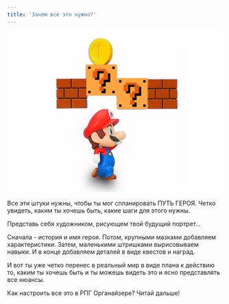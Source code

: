 ```yaml
---
title: 'Зачем все это нужно?'
---
```


![](../static/img/question.jpg)

Все эти штуки нужны, чтобы ты мог спланировать ПУТЬ ГЕРОЯ. Четко увидеть, каким ты хочешь быть, какие шаги для этого нужны.

Представь себя художником, рисующем твой будущий портрет...

Сначала - история и имя героя. Потом, крупными мазками добавляем характеристики. Затем, маленькими штришками вырисовываем навыки. И в конце добавляем деталей в виде квестов и наград.

И вот ты уже четко перенес в реальный мир в виде плана к действию то, каким ты хочешь быть и ты можешь видеть это и ясно представлять все нюансы.

Как настроить все это в РПГ Органайзере? Читай дальше!